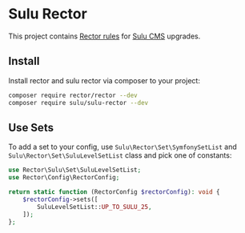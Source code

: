 # Sulu Rector

This project contains [Rector rules](https://github.com/rectorphp/rector) for [Sulu CMS](https://github.com/sulu/sulu) upgrades.

## Install

Install rector and sulu rector via composer to your project:

```bash
composer require rector/rector --dev
composer require sulu/sulu-rector --dev
```

## Use Sets

To add a set to your config, use `Sulu\Rector\Set\SymfonySetList` and `Sulu\Rector\Set\SuluLevelSetList`
class and pick one of constants:

```php
use Rector\Sulu\Set\SuluLevelSetList;
use Rector\Config\RectorConfig;

return static function (RectorConfig $rectorConfig): void {
    $rectorConfig->sets([
        SuluLevelSetList::UP_TO_SULU_25,
    ]);
};
```
